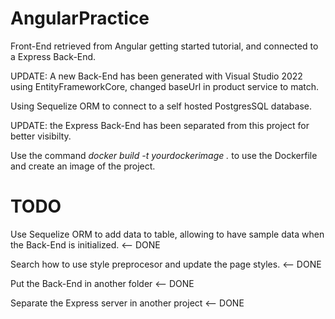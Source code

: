 # AngularPractice

Front-End retrieved from Angular getting started tutorial, and connected to a Express Back-End.

UPDATE: A new Back-End has been generated with Visual Studio 2022 using EntityFrameworkCore, changed baseUrl in product service to match.

Using Sequelize ORM to connect to a self hosted PostgresSQL database.

UPDATE: the Express Back-End has been separated from this project for better visibilty.

Use the command *docker build -t yourdockerimage .* to use the Dockerfile and create an image of the project.

# TODO

Use Sequelize ORM to add data to table, allowing to have sample data when the Back-End is initialized.  <-- DONE

Search how to use style preprocesor and update the page styles. <-- DONE

Put the Back-End in another folder <-- DONE

Separate the Express server in another project <-- DONE
